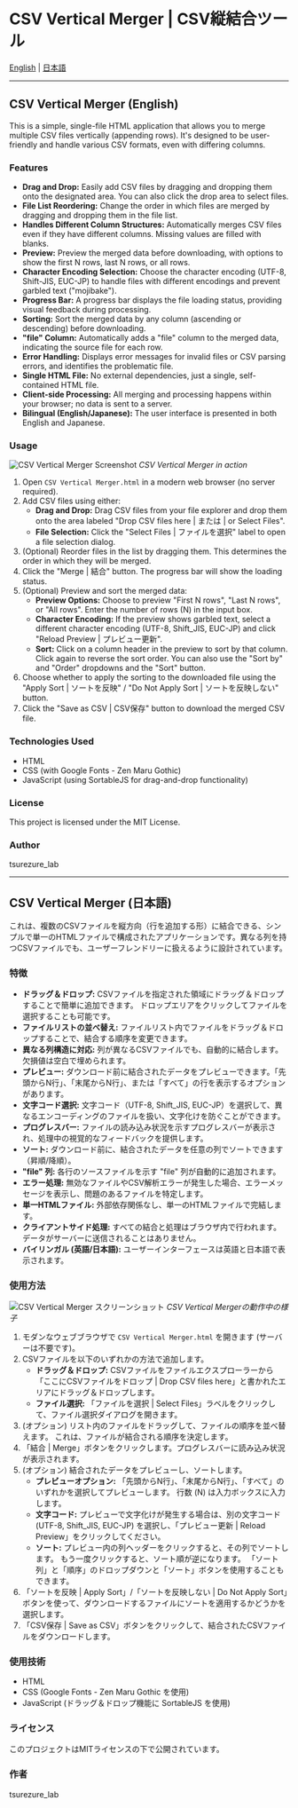 # CSV Vertical Merger | CSV縦結合ツール

<!-- 言語選択リンク -->
[English](#english) | [日本語](#日本語)

---

<!-- English Section -->

<a id="english"></a>
## CSV Vertical Merger (English)

This is a simple, single-file HTML application that allows you to merge multiple CSV files vertically (appending rows).  It's designed to be user-friendly and handle various CSV formats, even with differing columns.

### Features

*   **Drag and Drop:** Easily add CSV files by dragging and dropping them onto the designated area. You can also click the drop area to select files.
*   **File List Reordering:** Change the order in which files are merged by dragging and dropping them in the file list.
*   **Handles Different Column Structures:** Automatically merges CSV files even if they have different columns. Missing values are filled with blanks.
*   **Preview:** Preview the merged data before downloading, with options to show the first N rows, last N rows, or all rows.
*   **Character Encoding Selection:**  Choose the character encoding (UTF-8, Shift-JIS, EUC-JP) to handle files with different encodings and prevent garbled text ("mojibake").
*   **Progress Bar:** A progress bar displays the file loading status, providing visual feedback during processing.
*   **Sorting:** Sort the merged data by any column (ascending or descending) before downloading.
*   **"file" Column:** Automatically adds a "file" column to the merged data, indicating the source file for each row.
*   **Error Handling:** Displays error messages for invalid files or CSV parsing errors, and identifies the problematic file.
*   **Single HTML File:** No external dependencies, just a single, self-contained HTML file.
*   **Client-side Processing:** All merging and processing happens within your browser; no data is sent to a server.
*   **Bilingual (English/Japanese):** The user interface is presented in both English and Japanese.

### Usage

![CSV Vertical Merger Screenshot](images/screencapture.png)
*CSV Vertical Merger in action*

1.  Open `CSV Vertical Merger.html` in a modern web browser (no server required).
2.  Add CSV files using either:
    *   **Drag and Drop:** Drag CSV files from your file explorer and drop them onto the area labeled "Drop CSV files here | または | or Select Files".
    *   **File Selection:** Click the "Select Files | ファイルを選択" label to open a file selection dialog.
3.  (Optional) Reorder files in the list by dragging them. This determines the order in which they will be merged.
4.  Click the "Merge | 結合" button.  The progress bar will show the loading status.
5.  (Optional) Preview and sort the merged data:
    *   **Preview Options:** Choose to preview "First N rows", "Last N rows", or "All rows". Enter the number of rows (N) in the input box.
    *   **Character Encoding:** If the preview shows garbled text, select a different character encoding (UTF-8, Shift_JIS, EUC-JP) and click "Reload Preview | プレビュー更新".
    *   **Sort:** Click on a column header in the preview to sort by that column.  Click again to reverse the sort order.  You can also use the "Sort by" and "Order" dropdowns and the "Sort" button.
6.  Choose whether to apply the sorting to the downloaded file using the "Apply Sort | ソートを反映" / "Do Not Apply Sort | ソートを反映しない" button.
7.  Click the "Save as CSV | CSV保存" button to download the merged CSV file.

### Technologies Used

*   HTML
*   CSS (with Google Fonts - Zen Maru Gothic)
*   JavaScript (using SortableJS for drag-and-drop functionality)

### License

This project is licensed under the MIT License.

### Author

tsurezure_lab

---

<!-- Japanese Section -->

<a id="日本語"></a>
## CSV Vertical Merger (日本語)

これは、複数のCSVファイルを縦方向（行を追加する形）に結合できる、シンプルで単一のHTMLファイルで構成されたアプリケーションです。異なる列を持つCSVファイルでも、ユーザーフレンドリーに扱えるように設計されています。

### 特徴

*   **ドラッグ＆ドロップ:** CSVファイルを指定された領域にドラッグ＆ドロップすることで簡単に追加できます。 ドロップエリアをクリックしてファイルを選択することも可能です。
*   **ファイルリストの並べ替え:** ファイルリスト内でファイルをドラッグ＆ドロップすることで、結合する順序を変更できます。
*   **異なる列構造に対応:** 列が異なるCSVファイルでも、自動的に結合します。欠損値は空白で埋められます。
*   **プレビュー:** ダウンロード前に結合されたデータをプレビューできます。「先頭からN行」、「末尾からN行」、または「すべて」の行を表示するオプションがあります。
*   **文字コード選択:** 文字コード（UTF-8, Shift_JIS, EUC-JP）を選択して、異なるエンコーディングのファイルを扱い、文字化けを防ぐことができます。
*   **プログレスバー:** ファイルの読み込み状況を示すプログレスバーが表示され、処理中の視覚的なフィードバックを提供します。
*   **ソート:** ダウンロード前に、結合されたデータを任意の列でソートできます（昇順/降順）。
*   **"file" 列:** 各行のソースファイルを示す "file" 列が自動的に追加されます。
*   **エラー処理:** 無効なファイルやCSV解析エラーが発生した場合、エラーメッセージを表示し、問題のあるファイルを特定します。
*   **単一HTMLファイル:** 外部依存関係なし、単一のHTMLファイルで完結します。
*   **クライアントサイド処理:** すべての結合と処理はブラウザ内で行われます。データがサーバーに送信されることはありません。
*   **バイリンガル (英語/日本語):** ユーザーインターフェースは英語と日本語で表示されます。

### 使用方法

![CSV Vertical Merger スクリーンショット](images/screencapture.png)
*CSV Vertical Mergerの動作中の様子*

1.  モダンなウェブブラウザで `CSV Vertical Merger.html` を開きます (サーバーは不要です)。
2.  CSVファイルを以下のいずれかの方法で追加します。
    *   **ドラッグ＆ドロップ:**  CSVファイルをファイルエクスプローラーから「ここにCSVファイルをドロップ | Drop CSV files here」と書かれたエリアにドラッグ＆ドロップします。
    *   **ファイル選択:** 「ファイルを選択 | Select Files」ラベルをクリックして、ファイル選択ダイアログを開きます。
3.  (オプション) リスト内のファイルをドラッグして、ファイルの順序を並べ替えます。 これは、ファイルが結合される順序を決定します。
4.  「結合 | Merge」ボタンをクリックします。プログレスバーに読み込み状況が表示されます。
5.  (オプション) 結合されたデータをプレビューし、ソートします。
    *   **プレビューオプション:** 「先頭からN行」、「末尾からN行」、「すべて」のいずれかを選択してプレビューします。 行数 (N) は入力ボックスに入力します。
    *   **文字コード:** プレビューで文字化けが発生する場合は、別の文字コード (UTF-8, Shift_JIS, EUC-JP) を選択し、「プレビュー更新 | Reload Preview」をクリックしてください。
    *   **ソート:** プレビュー内の列ヘッダーをクリックすると、その列でソートします。 もう一度クリックすると、ソート順が逆になります。 「ソート列」と「順序」のドロップダウンと「ソート」ボタンを使用することもできます。
6.  「ソートを反映 | Apply Sort」/「ソートを反映しない | Do Not Apply Sort」ボタンを使って、ダウンロードするファイルにソートを適用するかどうかを選択します。
7.  「CSV保存 | Save as CSV」ボタンをクリックして、結合されたCSVファイルをダウンロードします。

### 使用技術

*   HTML
*   CSS (Google Fonts - Zen Maru Gothic を使用)
*   JavaScript (ドラッグ＆ドロップ機能に SortableJS を使用)

### ライセンス

このプロジェクトはMITライセンスの下で公開されています。

### 作者

tsurezure_lab